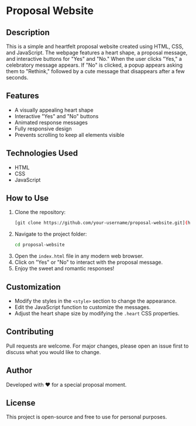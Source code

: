 # Proposal Website

## Description
This is a simple and heartfelt proposal website created using HTML, CSS, and JavaScript. The webpage features a heart shape, a proposal message, and interactive buttons for "Yes" and "No." When the user clicks "Yes," a celebratory message appears. If "No" is clicked, a popup appears asking them to "Rethink," followed by a cute message that disappears after a few seconds.

## Features
- A visually appealing heart shape
- Interactive "Yes" and "No" buttons
- Animated response messages
- Fully responsive design
- Prevents scrolling to keep all elements visible

## Technologies Used
- HTML
- CSS
- JavaScript

## How to Use
1. Clone the repository:
   ```sh
   [git clone https://github.com/your-username/proposal-website.git](https://github.com/EboneGhost/Will-You-Marry-Me-.git)
   ```
2. Navigate to the project folder:
   ```sh
   cd proposal-website
   ```
3. Open the `index.html` file in any modern web browser.
4. Click on "Yes" or "No" to interact with the proposal message.
5. Enjoy the sweet and romantic responses!

## Customization
- Modify the styles in the `<style>` section to change the appearance.
- Edit the JavaScript function to customize the messages.
- Adjust the heart shape size by modifying the `.heart` CSS properties.

## Contributing
Pull requests are welcome. For major changes, please open an issue first to discuss what you would like to change.

## Author
Developed with ❤️ for a special proposal moment.

## License
This project is open-source and free to use for personal purposes.

